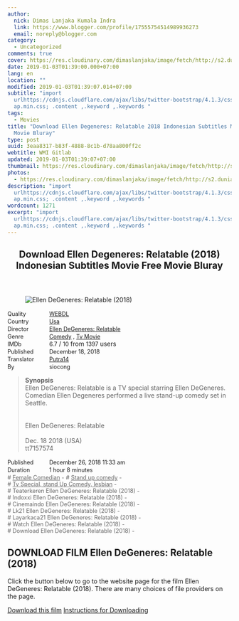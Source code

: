 ```yaml
---
author:
  nick: Dimas Lanjaka Kumala Indra
  link: https://www.blogger.com/profile/17555754514989936273
  email: noreply@blogger.com
category:
  - Uncategorized
comments: true
cover: https://res.cloudinary.com/dimaslanjaka/image/fetch/http://s2.dunia21.net/wp-content/uploads/2018/12/film-ellen-degeneres-relatable-2018-lk21.jpg
date: 2019-01-03T01:39:00.000+07:00
lang: en
location: ""
modified: 2019-01-03T01:39:07.014+07:00
subtitle: "import
  urlhttps://cdnjs.cloudflare.com/ajax/libs/twitter-bootstrap/4.1.3/css/bootstr\
  ap.min.css; .content ,.keyword ,.keywords "
tags:
  - Movies
title: "Download Ellen Degeneres: Relatable 2018 Indonesian Subtitles Movie Free
  Movie Bluray"
type: post
uuid: 3eaa8317-b83f-4888-8c1b-d78aa800ff2c
webtitle: WMI Gitlab
updated: 2019-01-03T01:39:07+07:00
thumbnail: https://res.cloudinary.com/dimaslanjaka/image/fetch/http://s2.dunia21.net/wp-content/uploads/2018/12/film-ellen-degeneres-relatable-2018-lk21.jpg
photos:
  - https://res.cloudinary.com/dimaslanjaka/image/fetch/http://s2.dunia21.net/wp-content/uploads/2018/12/film-ellen-degeneres-relatable-2018-lk21.jpg
description: "import
  urlhttps://cdnjs.cloudflare.com/ajax/libs/twitter-bootstrap/4.1.3/css/bootstr\
  ap.min.css; .content ,.keyword ,.keywords "
wordcount: 1271
excerpt: "import
  urlhttps://cdnjs.cloudflare.com/ajax/libs/twitter-bootstrap/4.1.3/css/bootstr\
  ap.min.css; .content ,.keyword ,.keywords "
---
```


<div>  <style>  @import url("https://cdnjs.cloudflare.com/ajax/libs/twitter-bootstrap/4.1.3/css/bootstrap.min.css");  .content *,.keyword *,.keywords * { max-width:100%}  .keywords h3 { margin-right: 15px; color: #666 }   .keywords h3::before { content: "#"; }  .keywords h3::after { content: "-"; }  .content h3 { display: inline-block; }  .keywords h3 { display: block }  .content-wrapper {          position: relative      }      .content-wrapper::before {          background: -moz-linear-gradient(top, rgba(255, 255, 255, 0) 0, rgba(255, 255, 255, 1) 100%);          background: -webkit-linear-gradient(top, rgba(255, 255, 255, 0) 0, rgba(255, 255, 255, 1) 100%);          background: linear-gradient(to bottom, rgba(255, 255, 255, 0) 0, rgba(255, 255, 255, 1) 100%);          filter: progid: DXImageTransform.Microsoft.gradient(startColorstr='#00ffffff', endColorstr='#ffffff', GradientType=0);          bottom: 0;          left: 0;          position: absolute;          width: 100%;          color: #fff;          height: 50px;          /*content: '';*/          /*z-index: 3*/      }      .keywords h3 a {          color: #666      }      .content {          position: relative      }      .content h2,      .content h3 {          font-style: normal;          display: inline-block;          font-weight: 400;          margin: 0;          padding: 0;          font-size: 90%      }      .content-media,      .show-more {          font-size: 80%      }      .content h2 {          width: 90px      }      .content-poster {          margin-bottom: 10px      }  </style>  <article class="post"><header class="post-header"><h1 for="title"> <span class="notranslate">Download Ellen Degeneres: Relatable (2018) Indonesian Subtitles Movie Free Movie Bluray</span> </h1> </header><div class="content-wrapper" id="movie-detail"><div class="row toggle-more">  <div class="col-xs-2 content-poster"><figure><img src="https://res.cloudinary.com/dimaslanjaka/image/fetch/http://s2.dunia21.net/wp-content/uploads/2018/12/film-ellen-degeneres-relatable-2018-lk21.jpg" alt="Ellen DeGeneres: Relatable (2018)" title="Watch Ellen DeGeneres: Relatable (2018) Indonesian Subtitles Streaming Movie Download Free Online" class="img-thumbnail"></figure></div>  <div class="col-xs-10 content">  <div>  <h2> <span class="notranslate">Quality</span> </h2> <h3> <span class="notranslate"><a href="http://web-manajemen.blogspot.com/p/search.html?q=quality%20webdl" title="List of the latest and most complete films of WEBDL quality">WEBDL</a></span> </h3> </div>  <div>  <h2> <span class="notranslate">Country</span> </h2> <h3> <span class="notranslate"><a href="http://web-manajemen.blogspot.com/p/search.html?q=country%20usa" title="List of the latest and most complete films made in the USA">Usa</a></span> </h3> </div>  <div>  <h2> <span class="notranslate">Director</span> </h2> <h3> <span class="notranslate"><a href="http://web-manajemen.blogspot.com/p/search.html?q=director%20ellen%20degeneres%20relatable">Ellen DeGeneres: Relatable</a></span> </h3> </div>  <div>  <h2> <span class="notranslate">Genre</span> </h2> <h3> <span class="notranslate"><a href="http://web-manajemen.blogspot.com/p/search.html?q=genre%20comedy" title="List of the latest and most complete Genres films">Comedy</a> , <a href="http://web-manajemen.blogspot.com/p/search.html?q=genre%20tv%20movie" title="List of the latest and most complete Genres films">Tv Movie</a></span> </h3> </div>  <div>  <h2> <span class="notranslate">IMDb</span> </h2> <h3> <span class="notranslate">6.7</span> </h3> <span class="notranslate">/</span> <h3> <span class="notranslate">10</span> </h3> <span class="notranslate">from</span> <h3> <span class="notranslate">1397</span> </h3> <span class="notranslate">users</span> </div> <div>  <h2> <span class="notranslate">Published</span> </h2> <h3> <span class="notranslate">December 18, 2018</span> </h3> </div>  <div>  <h2> <span class="notranslate">Translator</span> </h2> <h3> <span class="notranslate"><a href="http://web-manajemen.blogspot.com/p/search.html?q=translator%20putra14">Putra14</a></span> </h3> </div>  <div>  <h2> <span class="notranslate">By</span> </h2> <h3> <span class="notranslate">siocong</span> </h3> </div>  <blockquote> <span class="notranslate"><strong>Synopsis</strong></span> <br><span class="notranslate">Ellen DeGeneres: Relatable is a TV special starring Ellen DeGeneres.</span> <span class="notranslate">Comedian Ellen Degeneres performed a live stand-up comedy set in Seattle.</span> <br><br><span><br></span> <span class="notranslate"><span>Ellen DeGeneres: Relatable</span></span> <span><br><br></span> <span class="notranslate"><span>Dec. 18 2018 (USA)</span></span> <span><br></span> <span class="notranslate"><span>tt7157574</span></span> </blockquote> <div>  <h2> <span class="notranslate">Published</span> </h2> <h3> <span class="notranslate">December 26, 2018 11:33 am</span> </h3> </div>  <div>  <h2> <span class="notranslate">Duration</span> </h2> <h3> <span class="notranslate">1 hour 8 minutes</span> </h3> </div>  <div class="keywords">  <h3> <span class="notranslate"><a href="http://web-manajemen.blogspot.com/p/search.html?q=tag%20female%20comedian">Female Comedian</a></span> </h3> <h3> <span class="notranslate"><a href="http://web-manajemen.blogspot.com/p/search.html?q=tag%20stand%20up%20comedy">Stand up comedy</a></span> </h3> <h3> <span class="notranslate"><a href="http://web-manajemen.blogspot.com/p/search.html?q=tag%20tv%20specialstand%20up%20comedylesbian">Tv Special, stand Up Comedy, lesbian</a></span> </h3> <h3> <span class="notranslate">Teaterkeren Ellen DeGeneres: Relatable (2018)</span> </h3> <h3> <span class="notranslate">Indoxxi Ellen DeGeneres: Relatable (2018)</span> </h3> <h3> <span class="notranslate">Cinemaindo Ellen DeGeneres: Relatable (2018)</span> </h3> <h3> <span class="notranslate">Lk21 Ellen DeGeneres: Relatable (2018)</span> </h3> <h3> <span class="notranslate">Layarkaca21 Ellen DeGeneres: Relatable (2018)</span> </h3> <h3> <span class="notranslate">Watch Ellen DeGeneres: Relatable (2018)</span> </h3> <h3> <span class="notranslate">Download Ellen DeGeneres: Relatable (2018)</span> </h3> </div>  </div>  </div></div></article><div class="download-movie" id="download-movie">  <h2> <span class="notranslate">DOWNLOAD FILM Ellen DeGeneres: Relatable (2018)</span> </h2> <p> <span class="notranslate">Click the button below to go to the website page for the film Ellen DeGeneres: Relatable (2018).</span> <span class="notranslate">There are many choices of file providers on the page.</span> </p> <a href="http://dl.layarkaca21.vip/get/ellen-degeneres-relatable-2018" target="_blank" class="btn btn-success" rel="noopener noreferer nofollow"><i class="fa-download"></i></a> <span class="notranslate"><a href="http://dl.layarkaca21.vip/get/ellen-degeneres-relatable-2018" target="_blank" class="btn btn-success" rel="noopener noreferer nofollow">Download this film</a></span> <a href="http://web-manajemen.blogspot.com/p/search.html?q=petunjuk%20cara%20download%20film" target="_blank" class="btn btn-default"><i class="fa-info-circled"></i></a> <span class="notranslate"><a href="http://web-manajemen.blogspot.com/p/search.html?q=petunjuk%20cara%20download%20film" target="_blank" class="btn btn-default">Instructions for Downloading</a></span> </div> </div>  <script src="https://codepen.io/dimaslanjaka/pen/aQRrbR.js"></script>